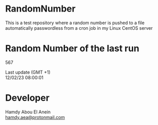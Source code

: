 # RandomNumber    
This is a test repository where a random number is pushed to a file automatically passwordless from a cron job in my Linux CentOS server    
# Random Number of the last run   
567
      
Last update (GMT +1)    
12/02/23 08:00:01
# Developer    
Hamdy Abou El Anein   
hamdy.aea@protonmail.com
